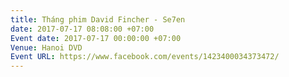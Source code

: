 ```yaml
---
title: Tháng phim David Fincher - Se7en
date: 2017-07-17 08:08:00 +07:00
Event date: 2017-07-17 00:00:00 +07:00
Venue: Hanoi DVD
Event URL: https://www.facebook.com/events/1423400034373472/
---
```


